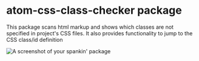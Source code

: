 # atom-css-class-checker package

This package scans html markup and shows which classes are not specified in project's CSS files.
It also provides functionality to jump to the CSS class/id definition

![A screenshot of your spankin' package](https://cloud.githubusercontent.com/assets/5073932/5628969/0bd51fd8-95bf-11e4-9aca-7339711f46f1.gif)
